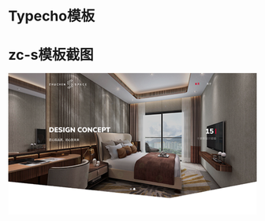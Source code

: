 # Typecho模板


# zc-s模板截图
![zc-s模板截图](https://github.com/zanedeng/Typecho_Themes/raw/master/zc-s/screenshot.png)
